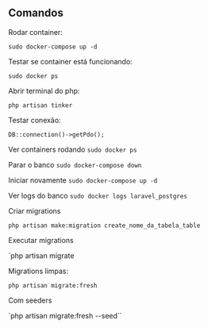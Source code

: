 ## Comandos

Rodar container: 

`sudo docker-compose up -d`

Testar se container está funcionando: 

`sudo docker ps`

Abrir terminal do php:

`php artisan tinker`

Testar conexão:

`DB::connection()->getPdo();`

Ver containers rodando
`sudo docker ps`

Parar o banco
`sudo docker-compose down`

Iniciar novamente
`sudo docker-compose up -d`

Ver logs do banco
`sudo docker logs laravel_postgres`

Criar migrations

`php artisan make:migration create_nome_da_tabela_table`

Executar migrations

`php artisan migrate

Migrations limpas:

`php artisan migrate:fresh`

Com seeders

`php artisan migrate:fresh --seed``
